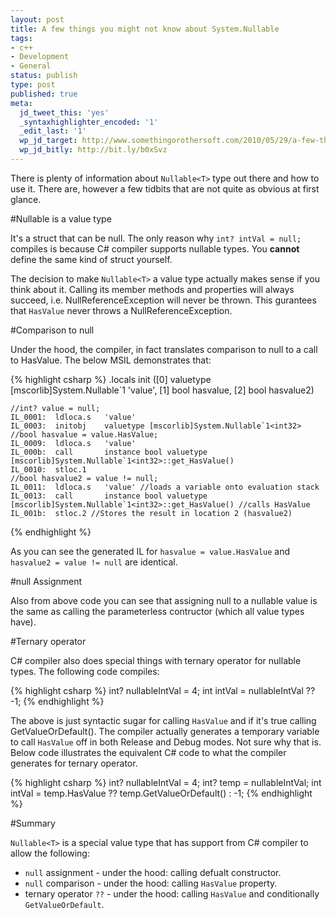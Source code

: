 ```yaml
---
layout: post
title: A few things you might not know about System.Nullable
tags:
- c++
- Development
- General
status: publish
type: post
published: true
meta:
  jd_tweet_this: 'yes'
  _syntaxhighlighter_encoded: '1'
  _edit_last: '1'
  wp_jd_target: http://www.somethingorothersoft.com/2010/05/29/a-few-things-you-might-not-know-about-system-nullable/
  wp_jd_bitly: http://bit.ly/b0xSvz
---
```

There is plenty of information about `Nullable<T>` type out there and how to use it. There are, however a few tidbits that are not quite as obvious at first glance.    

#Nullable<T> is a value type

It's a struct that can be null. The only reason why `int? intVal = null;` compiles is because C# compiler supports nullable types. You **cannot** define the same kind of struct yourself. 

The decision to make `Nullable<T>` a value type actually makes sense if you think about it. Calling its member methods and properties will always succeed, i.e. NullReferenceException will never be thrown. This gurantees that `HasValue` never throws a NullReferenceException.

#Comparison to null

Under the hood, the compiler, in fact translates comparison to null to a call to HasValue. The below MSIL demonstrates that:

<div>
{% highlight csharp %}
	.locals init ([0] valuetype [mscorlib]System.Nullable`1<int32> 'value',
		   [1] bool hasvalue,
		   [2] bool hasvalue2)

	//int? value = null;
	IL_0001:  ldloca.s   'value'
	IL_0003:  initobj    valuetype [mscorlib]System.Nullable`1<int32>
	//bool hasvalue = value.HasValue;
	IL_0009:  ldloca.s   'value'
	IL_000b:  call       instance bool valuetype [mscorlib]System.Nullable`1<int32>::get_HasValue()
	IL_0010:  stloc.1
	//bool hasvalue2 = value != null;
	IL_0011:  ldloca.s   'value' //loads a variable onto evaluation stack
	IL_0013:  call       instance bool valuetype [mscorlib]System.Nullable`1<int32>::get_HasValue() //calls HasValue
	IL_001b:  stloc.2 //Stores the result in location 2 (hasvalue2)
{% endhighlight %}
</div>

As you can see the generated IL for `hasvalue = value.HasValue` and `hasvalue2 = value != null` are identical.  

#null Assignment

Also from above code you can see that assigning null to a nullable value is the same as calling the parameterless contructor (which all value types have).  

#Ternary operator

C# compiler also does special things with ternary operator for nullable types. The following code compiles:

<div>
{% highlight csharp %}
int? nullableIntVal = 4;
int intVal = nullableIntVal ?? -1;
{% endhighlight %}
</div>

The above is just syntactic sugar for calling `HasValue` and if it's true calling GetValueOrDefault(). The compiler actually generates a temporary variable to call `HasValue` off in both Release and Debug modes. Not sure why that is. Below code illustrates the equivalent C# code to what the compiler generates for ternary operator.

<div>
{% highlight csharp %}
int? nullableIntVal = 4;
int? temp = nullableIntVal;
int intVal = temp.HasValue ?? temp.GetValueOrDefault() : -1;
{% endhighlight %}
</div>

#Summary

`Nullable<T>` is a special value type that has support from C# compiler to allow the following:

* `null` assignment  - under the hood: calling defualt constructor.
* `null` comparison - under the hood: calling `HasValue` property.
* ternary operator `??` - under the hood: calling `HasValue` and conditionally `GetValueOrDefault`.
